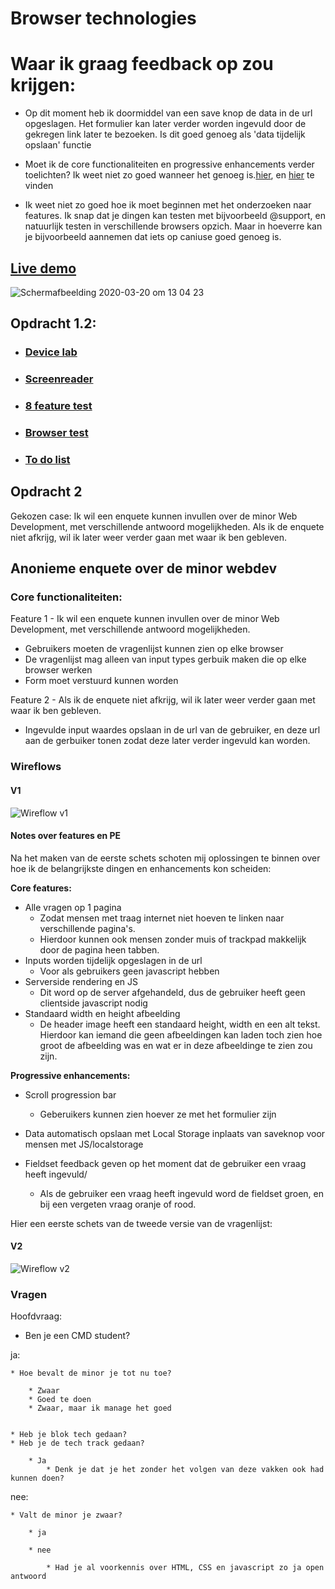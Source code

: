 # Browser technologies

# Waar ik graag feedback op zou krijgen:

* Op dit moment heb ik doormiddel van een save knop de data in de url opgeslagen. Het formulier kan later verder worden ingevuld door de gekregen link later te bezoeken. Is dit goed genoeg als 'data tijdelijk opslaan' functie

* Moet ik de core functionaliteiten en progressive enhancements verder toelichten? Ik weet niet zo goed wanneer het genoeg is.[hier](https://github.com/CountNick/browser-technologies-1920#anonieme-enquete-over-de-minor-webdev), en [hier](https://github.com/CountNick/browser-technologies-1920#notes-over-features-en-pe) te vinden

* Ik weet niet zo goed hoe ik moet beginnen met het onderzoeken naar features. Ik snap dat je dingen kan testen met bijvoorbeeld @support, en natuurlijk testen in verschillende browsers opzich. Maar in hoeverre kan je bijvoorbeeld aannemen dat iets op caniuse goed genoeg is.

## [Live demo](https://webdev-enquete.herokuapp.com/)

![Schermafbeelding 2020-03-20 om 13 04 23](https://user-images.githubusercontent.com/47485018/77162064-684c3c80-6aab-11ea-9784-2d98f6666524.png)


## Opdracht 1.2:

* ### [Device lab](https://github.com/CountNick/browser-technologies-1920#device-lab-1)
* ### [Screenreader](https://github.com/CountNick/browser-technologies-1920#screenreader-1)
* ### [8 feature test](https://github.com/CountNick/browser-technologies-1920#8-feature-test-1)
* ### [Browser test](https://github.com/CountNick/browser-technologies-1920#browser-test-1)
* ### [To do list](https://github.com/CountNick/browser-technologies-1920#to-do-list-1)

## Opdracht 2 

Gekozen case: Ik wil een enquete kunnen invullen over de minor Web Development, met verschillende antwoord mogelijkheden. Als ik de enquete niet afkrijg, wil ik later weer verder gaan met waar ik ben gebleven.

## Anonieme enquete over de minor webdev

### Core functionaliteiten: 

Feature 1 - Ik wil een enquete kunnen invullen over de minor Web Development, met verschillende antwoord mogelijkheden.

* Gebruikers moeten de vragenlijst kunnen zien op elke browser
* De vragenlijst mag alleen van input types gerbuik maken die op elke browser werken
* Form moet verstuurd kunnen worden

Feature 2 - Als ik de enquete niet afkrijg, wil ik later weer verder gaan met waar ik ben gebleven.

* Ingevulde input waardes opslaan in de url van de gebruiker, en deze url aan de gerbuiker tonen zodat deze later verder ingevuld kan worden.

### Wireflows

#### V1
![Wireflow v1](https://user-images.githubusercontent.com/47485018/76967426-b89a9180-6927-11ea-84a6-bdb6c1c0bb4b.jpeg)

#### Notes over features en PE
Na het maken van de eerste schets schoten mij oplossingen te binnen over hoe ik de belangrijkste dingen en enhancements kon scheiden:

__Core features:__

* Alle vragen op 1 pagina
    * Zodat mensen met traag internet niet hoeven te linken naar verschillende pagina's.
    * Hierdoor kunnen ook mensen zonder muis of trackpad makkelijk door de pagina heen tabben.
* Inputs worden tijdelijk opgeslagen in de url
    * Voor als gebruikers geen javascript hebben
* Serverside rendering en JS
    * Dit word op de server afgehandeld, dus de gebruiker heeft geen clientside javascript nodig
* Standaard width en height afbeelding
    * De header image heeft een standaard height, width en een alt tekst. Hierdoor kan iemand die geen afbeeldingen kan laden toch zien hoe groot de afbeelding was en wat er in deze afbeeldinge te zien zou zijn.


__Progressive enhancements:__

* Scroll progression bar
    * Geberuikers kunnen zien hoever ze met het formulier zijn
* Data automatisch opslaan met Local Storage inplaats van saveknop voor mensen met JS/localstorage

* Fieldset feedback geven op het moment dat de gebruiker een vraag heeft ingevuld/
    * Als de gebruiker een vraag heeft ingevuld word de fieldset groen, en bij een vergeten vraag oranje of rood.

Hier een eerste schets van de tweede versie van de vragenlijst: 

#### V2

![Wireflow v2](https://user-images.githubusercontent.com/47485018/76967495-d667f680-6927-11ea-987b-da67a346fc69.jpeg)


### Vragen 

Hoofdvraag:

* Ben je een CMD student?


ja:

    * Hoe bevalt de minor je tot nu toe?

        * Zwaar
        * Goed te doen
        * Zwaar, maar ik manage het goed
    

    * Heb je blok tech gedaan?
    * Heb je de tech track gedaan?
        
        * Ja
            * Denk je dat je het zonder het volgen van deze vakken ook had kunnen doen?





nee: 

    * Valt de minor je zwaar? 

        * ja

        * nee

            * Had je al voorkennis over HTML, CSS en javascript zo ja open antwoord

